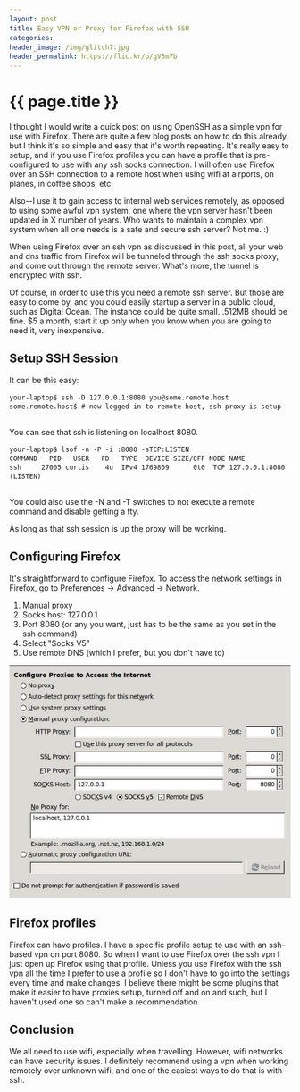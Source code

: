 ```yaml
---
layout: post
title: Easy VPN or Proxy for Firefox with SSH
categories:
header_image: /img/glitch7.jpg
header_permalink: https://flic.kr/p/gV5m7b
---
```


# {{ page.title }}

I thought I would write a quick post on using OpenSSH as a simple vpn for use with Firefox. There are quite a few blog posts on how to do this already, but I think it's so simple and easy that it's worth repeating. It's really easy to setup, and if you use Firefox profiles you can have a profile that is pre-configured to use with any ssh socks connection. I will often use Firefox over an SSH connection to a remote host when using wifi at airports, on planes, in coffee shops, etc.

Also--I use it to gain access to internal web services remotely, as opposed to using some awful vpn system, one where the vpn server hasn't been updated in X number of years. Who wants to maintain a complex vpn system when all one needs is a safe and secure ssh server? Not me. :)

When using Firefox over an ssh vpn as discussed in this post, all your web and dns traffic from Firefox will be tunneled through the ssh socks proxy, and come out through the remote server. What's more, the tunnel is encrypted with ssh.

Of course, in order to use this you need a remote ssh server. But those are easy to come by, and you could easily startup a server in a public cloud, such as Digital Ocean. The instance could be quite small...512MB should be fine. $5 a month, start it up only when you know when you are going to need it, very inexpensive.

## Setup SSH Session

It can be this easy:

<pre>
<code>your-laptop$ ssh -D 127.0.0.1:8080 you@some.remote.host
some.remote.host$ # now logged in to remote host, ssh proxy is setup
</code>
</pre>

You can see that ssh is listening on localhost 8080.

<pre>
<code>your-laptop$ lsof -n -P -i :8080 -sTCP:LISTEN
COMMAND   PID   USER   FD   TYPE  DEVICE SIZE/OFF NODE NAME
ssh     27005 curtis    4u  IPv4 1769809      0t0  TCP 127.0.0.1:8080 (LISTEN)
</code>
</pre>

You could also use the -N and -T switches to not execute a remote command and disable getting a tty.

As long as that ssh session is up the proxy will be working.

## Configuring Firefox

It's straightforward to configure Firefox. To access the network settings in Firefox, go to Preferences -> Advanced -> Network.

1. Manual proxy
2. Socks host: 127.0.0.1
3. Port 8080 (or any you want, just has to be the same as you set in the ssh command)
4. Select "Socks V5"
5. Use remote DNS (which I prefer, but you don't have to)

![](/img/ssh-vpn.jpg)

## Firefox profiles

Firefox can have profiles. I have a specific profile setup to use with an ssh-based vpn on port 8080. So when I want to use Firefox over the ssh vpn I just open up Firefox using that profile. Unless you use Firefox with the ssh vpn all the time I prefer to use a profile so I don't have to go into the settings every time and make changes. I believe there might be some plugins that make it easier to have proxies setup, turned off and on and such, but I haven't used one so can't make a recommendation.

## Conclusion

We all need to use wifi, especially when travelling. However, wifi networks can have security issues. I definitely recommend using a vpn when working remotely over unknown wifi, and one of the easiest ways to do that is with ssh. 
